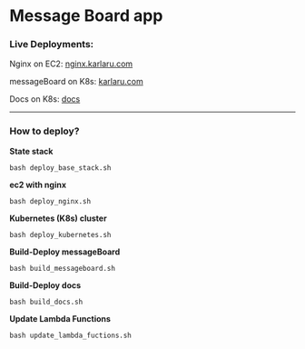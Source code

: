 # Message Board app

### Live Deployments:

Nginx on EC2: [nginx.karlaru.com](https://nginx.karlaru.com)

messageBoard on K8s: [karlaru.com](https://karlaru.com)

Docs on K8s: [docs](https://docs.karlaru.com)

<hr>

### How to deploy?

**State stack**

`bash deploy_base_stack.sh`

**ec2 with nginx**

`bash deploy_nginx.sh`

**Kubernetes (K8s) cluster**

`bash deploy_kubernetes.sh`

**Build-Deploy messageBoard**

`bash build_messageboard.sh`

**Build-Deploy docs**

`bash build_docs.sh`

**Update Lambda Functions**

`bash update_lambda_fuctions.sh`
